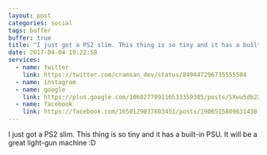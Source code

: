 ```yaml
---
layout: post
categories: social
tags: buffer
buffer: true
title: "I just got a PS2 slim. This thing is so tiny and it has a built-in PSU. It will be a great light-gun machine :D"
date: 2017-04-04 19:22:58
services: 
  - name: twitter
    link: https://twitter.com/cramsan_dev/status/849447296735555584
  - name: instagram
  - name: google
    link: https://plus.google.com/106027709116533359385/posts/SXwu5db2XGo
  - name: facebook
    link: https://facebook.com/1658129037803451/posts/1906515809631438
---
```

I just got a PS2 slim. This thing is so tiny and it has a built-in PSU. It will be a great light-gun machine :D

